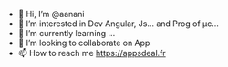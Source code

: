 - 👋 Hi, I’m @aanani
- 👀 I’m interested in Dev Angular, Js... and Prog of µc...
- 🌱 I’m currently learning ...
- 💞️ I’m looking to collaborate on App
- 📫 How to reach me https://appsdeal.fr

<!---
aanani/aanani is a ✨ special ✨ repository because its `README.md` (this file) appears on your GitHub profile.
You can click the Preview link to take a look at your changes.
--->
